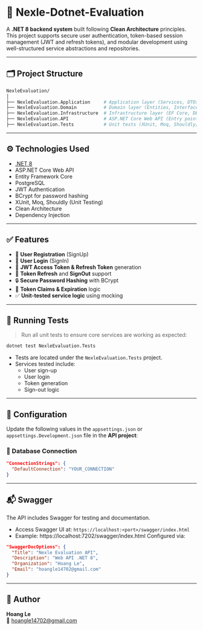 # 🧪 Nexle-Dotnet-Evaluation

A **.NET 8 backend system** built following **Clean Architecture** principles. This project supports secure user authentication, token-based session management (JWT and refresh tokens), and modular development using well-structured service abstractions and repositories.

---

## 🗂️ Project Structure

```bash
NexleEvaluation/
│
├── NexleEvaluation.Application     # Application layer (Services, DTOs, Requests, Responses, Interfaces)
├── NexleEvaluation.Domain          # Domain layer (Entities, Interfaces)
├── NexleEvaluation.Infrastructure  # Infrastructure layer (EF Core, DB context, repository implementations)
├── NexleEvaluation.API             # ASP.NET Core Web API (Entry point)
├── NexleEvaluation.Tests           # Unit tests (XUnit, Moq, Shouldly/FluentAssertions)
```

---

## ⚙️ Technologies Used

- [.NET 8](https://dotnet.microsoft.com/)
- ASP.NET Core Web API
- Entity Framework Core
- PostgreSQL
- JWT Authentication
- BCrypt for password hashing
- XUnit, Moq, Shouldly (Unit Testing)
- Clean Architecture
- Dependency Injection

---

## ✅ Features

- 🔐 **User Registration** (SignUp)
- 🔑 **User Login** (SignIn)
- 🔁 **JWT Access Token & Refresh Token** generation
- 🔄 **Token Refresh** and **SignOut** support
- 🔒 **Secure Password Hashing** with BCrypt
- 🧠 **Token Claims & Expiration** logic
- ✅ **Unit-tested service logic** using mocking

---

## 🧪 Running Tests

> Run all unit tests to ensure core services are working as expected:

```bash
dotnet test NexleEvaluation.Tests
```

- Tests are located under the `NexleEvaluation.Tests` project.
- Services tested include:
  - User sign-up
  - User login
  - Token generation
  - Sign-out logic

---

## 🔧 Configuration

Update the following values in the `appsettings.json` or `appsettings.Development.json` file in the **API project**:

### 🐘 Database Connection

```json
"ConnectionStrings": {
  "DefaultConnection": "YOUR_CONNECTION"
}
```

---

## 📬 Swagger

The API includes Swagger for testing and documentation.

- Access Swagger UI at: `https://localhost:<port>/swagger/index.html` 
- Example: https://localhost:7202/swagger/index.html
Configured via:

```json
"SwaggerDocOptions": {
  "Title": "Nexle Evaluation API",
  "Description": "Web API .NET 8",
  "Organization": "Hoang Le",
  "Email": "hoangle14702@gmail.com"
}
```

---

## 👤 Author

**Hoang Le**  
📧 hoangle14702@gmail.com
